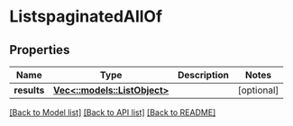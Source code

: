 # ListspaginatedAllOf

## Properties

Name | Type | Description | Notes
------------ | ------------- | ------------- | -------------
**results** | [**Vec<::models::ListObject>**](list-object.md) |  | [optional] 

[[Back to Model list]](../README.md#documentation-for-models) [[Back to API list]](../README.md#documentation-for-api-endpoints) [[Back to README]](../README.md)


